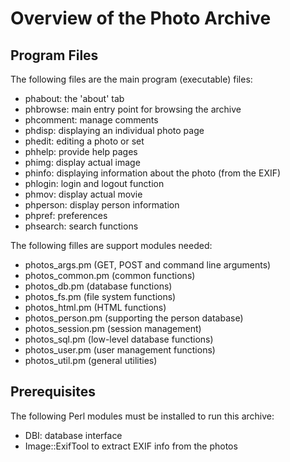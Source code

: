# Overview of the Photo Archive

## Program Files

The following files are the main program (executable) files:
 - phabout: the 'about' tab
 - phbrowse: main entry point for browsing the archive
 - phcomment: manage comments
 - phdisp: displaying an individual photo page
 - phedit: editing a photo or set
 - phhelp: provide help pages
 - phimg: display actual image
 - phinfo: displaying information about the photo (from the EXIF)
 - phlogin: login and logout function
 - phmov: display actual movie
 - phperson: display person information
 - phpref: preferences
 - phsearch: search functions

The following filles are support modules needed:
 - photos_args.pm (GET, POST and command line arguments)
 - photos_common.pm (common functions)
 - photos_db.pm (database functions)
 - photos_fs.pm (file system functions)
 - photos_html.pm (HTML functions)
 - photos_person.pm (supporting the person database)
 - photos_session.pm (session management)
 - photos_sql.pm (low-level database functions)
 - photos_user.pm (user management functions)
 - photos_util.pm (general utilities)


## Prerequisites

The following Perl modules must be installed to run this archive:
 - DBI: database interface
 - Image::ExifTool to extract EXIF info from the photos
